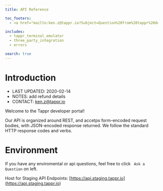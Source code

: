 ```yaml
---
title: API Reference

toc_footers:
  - <a href="mailto:ken.z@tappr.io?Subject=Question%20from%20tappr%20developer%20site" target="_top">Ask a Question</a>

includes:
  - tappr_terminal_emulator
  - three_party_integration
  - errors

search: true
---
```


# Introduction
- LAST UPDATED: 2020-02-14
- NOTES: add refund details
- CONTACT: ken.z@tappr.io

Welcome to the Tappr developer portal! 

Our API is organized around REST, and accetps form-encoded request bodies, with JSON-encoded response returned. We follow the standard HTTP response codes and verbs.

# Environment
<aside class="notice">
If you have any enviromental or api questions, feel free to click <code> Ask a Question</code> on left.
</aside>

Host for Staging API Endpoints: [https://api.staging.tappr.io](<https://api.staging.tappr.io>)
